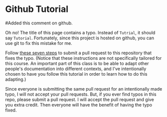# Github Tutorial

#Added this comment on github. 

Oh no!
The title of this page contains a typo.
Instead of `Tutrial`, it should say `Tutorial`.
Fortunately, since this project is hosted on github,
you can use git to fix this mistake for me.

Follow [these seven steps](https://jarv.is/notes/how-to-pull-request-fork-github/) to submit a pull request to this repository that fixes the typo.
(Notice that these instructions are not specifically tailored for this course.
An important part of this class is to be able to adapt other people's documentation into different contexts,
and I've intentionally chosen to have you follow this tutorial in order to learn how to do this adapting.)

Since everyone is submitting the same pull request for an intentionally made typo,
I will not accept your pull requests.
But, if you ever find typos in this repo, please submit a pull request.
I will accept the pull request and give you extra credit.
Then everyone will have the benefit of having the typo fixed.

<!--
The basic procedure for contributing a change to a project on github is as follows:

1. Fork the project
1. Make changes to the forked project
1. Submit a "pull request" to the original project

The maintainer of the original project then reviews the changes and decides whether to accept or reject the pull request.
-->


<!--
In this tutorial, you will learn how to integrate git with github.
Github is a website for hosting git repos.
Many others exist (e.g. bitbucket and gitlab),
but github is the most popular and so it is what we will use in this class.
The techniques for using the other services are essentially the same.

##

Use the official github documentation to:

1. If you don't already have a github account, create one by [clicking here](https://github.com/join).
   You may use any username you want for the account, and it does not have to match your CMC account.
   I recommend using your full name, if it is available, as this account can serve as a "portfolio" for when you apply to jobs in the future.
   
1. Create a new repo by following [these official github instructions](https://help.github.com/en/github/creating-cloning-and-archiving-repositories/creating-a-new-repository).
   You should call your repo `firstrepo` and initialize it to be empty.
-->
